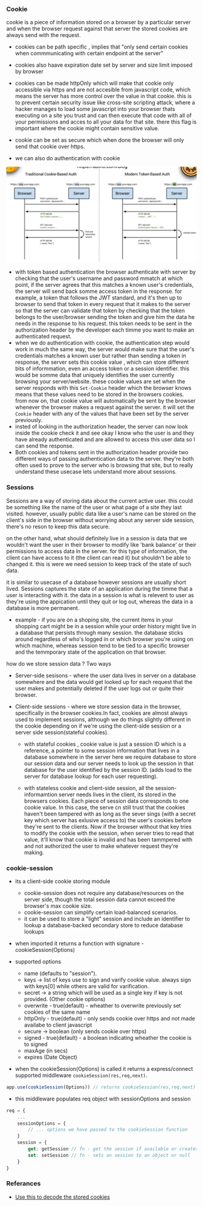 ### Cookie
cookie is a piece of information stored on a browser by a particular server
and when the browser request against that server the stored cookies are always send
with the request.

- cookies can be path specific , implies that "only send certain cookies when commmunicating with certain endpoint at the server"
- cookies also haave expiration date set by server and size limit imposed by browser
- cookies can be made httpOnly which will make that cookie only accessible via https and are not accesible from javascript code, which means the server has more control over the value in that cookie. this is to prevent certain security issue like cross-site scripting attack, where a hacker manages to load some javascript into your browser thats executing on a site you trust and can then execute that code with all of your permissions and acces to all your data for that site. there this flag is important where the cookie might contain sensitive value.
- cookie can be set as secure which when done the browser will only send that cookie over https.

- we can also do authentication with cookie 
<img src="../../assets/images/token-cookie-authentication.png" width=600>
        
- with token based authentication the browser authenticate with server by checking that the user's username and password mmatch at which point, if the server agrees that this matches a known user's credentials, the server will send back somme access token in the response. for example, a token that follows the JWT standard, and it's then up to browser to send that token in every request that it makes to the server so that the server can validate that token by checking that the token belongs to the user/browser sending the token and give him the data he needs in the response to his request. this token needs to be sent in the authorization header by the developer each timme you want to make an authenticated request.
- when we do authentication with cookie, the authentication step would work in much the same way, the server would make sure that the user's credentials matches a known user but rather than sending a token in response, the server sets this cookie value , which can store different bits of informmation, even an access token or a session identifier. this would be somme data that uniquely identifies the user currently browsing your server/website. these cookie values are set when the server responds with this `Set-Cookie` header which the browser knows means that these values need to be stored in the browsers cookies. from now on, that cookie value will automatically be sent by the browser whenever the browser makes a request against the server. it will set the `Cookie` header with any of the values that have been set by the server previously. 
- insted of looking in the authorization header, the server can now look inside the cookie check it and see okay I know who the user is and they have already authenticated and are allowed to access this user data so I can send the response.
- Both cookies and tokens sent in the authorization header provide two different ways of passing authentication data to the server. they're both often used to prove to the server who is browsing that site, but to really understand these usecase lets understand more about sessions.

### Sessions

Sessions are a way of storing data about the current active user. this could be something like the name of the user or what page of a site they last visited. however, usually public data like a user's name can be stored on the client's side in the browser without worrying about any server side session, there's no reson to keep this data secure.

on the other hand, what should definitely live in a session is data that we wouldn't want the user in their browser to modify like 'bank balance' or their permissions to access data in the server. for this type of information, the client can have access to it (the client can read it) but shouldn't be able to  changed it. this is were we need session to keep track of the state of such data.

it is similar to usecase of a database however sessions are usually short lived. Sessions captures the state of an application during the timme that a user is interacting with it. the data in a session is what is relevent to user as they're using the appication until they quit or log out, whereas the data in a database is more permanent.
- example - if you are on a shoping site, the current items in your shopping cart might be in a session while your order history might live in a database that persists through many session. the database sticks around regardless of who's logged in or which browser you're using on which machine, whereas session tend to be tied to a specific browser and the temmporary state of the application on that browser.

how do we store session data ? Two ways
- Server-side sesisons - where the user data lives in server on a database somewhere and the data would get looked up for each request that the user makes and potentially deleted if the user logs out or quite their browser.
- Client-side sessions - where we store session data in the browser, specifically in the browser cookies.In fact, cookies are almost always used to implement sessions, although we do things slightly different in the cookie depending on if we're using the client-side session or a server side session(stateful cookies).

     - with stateful cookies , cookie value is just a session ID which is a reference, a pointer to some session information that lives in a database somewhere in the server here we require database to store our session data and our server needs to look up the session in that database for the user identified by the session ID. (adds load to the server for database lookup for each user requesting).
 
     - with stateless cookie and client-side session, all the session-informamtion server needs lives in the client, its stored in the browsers cookies. Each piece of session data corresponds to one cookie value. In this case, the serve cn still trust that the cookies haven't been tampered with as long as the sever sings (with a secret key which server has exlusive access to) the user's cookies before they're sent to the clients. Now if the browser without that key tries to modify the cookie with the session, when server tries to read that value, it'll know that cookie is invalid and has been tammpered with and not authorized the user to make whatever request they're making.

### cookie-session

- its a client-side cookie storing module
    - cookie-session does not require any database/resources on the server side, though the total session data cannot exceed the browser's max cookie size.
    - cookie-session can simplify certain load-balanced scenarios.
    - it can be used to store a "light" session and include an identifier to lookup a database-backed secondary store to reduce database lookups

- when imported it returns a function with signature - cookieSession(Options)
- supported options
    - name (defaults to "session").
    - keys -> list of keys use to sign and varify cookie value. always sign with keys[0] while others are valid for varification.
    - secret -> a string which will be used as a single key if key is not provided.
    (Other cookie options)
    - overwrite - true(default) - wheather to overwrite previously set cookies of the same name
    - httpOnly - true(default) - only sends cookie over https and not made availabe to client javascript
    - secure -> boolean (only sends cookie over https)
    - signed - true(default) - a boolean indicating wheather the cookie is to signed
    - maxAge (in secs)
    - expires (Date Object)

- when the cookieSession(Options) is called it returns a express/connect supported middleware `cookieSession(res,req,next)`.

```javascript
app.use(cookieSession(Options)) // returns cookieSession(res,req,next)
```

- this middleware populates req object with sessionOptions and session
```javascript
req = {
    ...
    sessionOptions = {
        // ... options we have passed to the cookieSession function
    }
    session = {
        get: getSession // fn - get the session if available or creates a new one.
        set: setSession // fn - sets an session to an object or null
    }
}

```

### Referances
- [Use this to decode the stored cookies](https://www.base64decode.org/)

